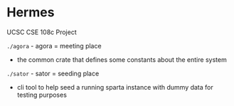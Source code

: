 # Hermes
UCSC CSE 108c Project

`./agora` - agora = meeting place
- the common crate that defines some constants about the entire system

`./sator` - sator = seeding place
- cli tool to help seed a running sparta instance with dummy data for testing purposes
